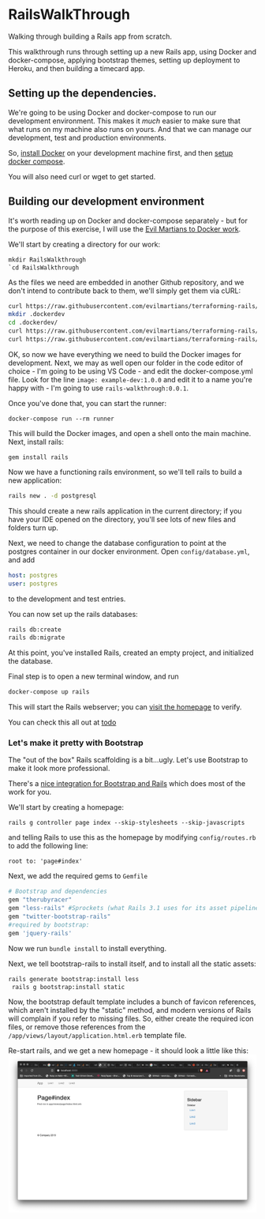 # RailsWalkThrough

Walking through building a Rails app from scratch.

This walkthrough runs through setting up a new Rails app, using Docker and docker-compose, applying bootstrap themes, setting up deployment to Heroku, and then building a timecard app.

## Setting up the dependencies.
We're going to be using Docker and docker-compose to run our development environment. This makes it _much_ easier to make sure that what runs on my machine also runs on yours. And that we can manage our development, test and production environments.

So, [install Docker](https://docs.docker.com/v17.09/engine/installation/#server) on your development machine first, and then [setup docker compose](https://docs.docker.com/compose/install/).

You will also need curl or wget to get started.

## Building our development environment
It's worth reading up on Docker and docker-compose separately - but for the purpose of this exercise, I will use the [Evil Martians to Docker work](https://evilmartians.com/chronicles/ruby-on-whales-docker-for-ruby-rails-development).

We'll start by creating a directory for our work:
```
mkdir RailsWalkthrough
`cd RailsWalkthrough
```

As the files we need are embedded in another Github repository, and we don't intend to contribute back to them, we'll simply get them via cURL:

```bash
curl https://raw.githubusercontent.com/evilmartians/terraforming-rails/master/examples/dockerdev/docker-compose.yml -o docker-compose.yml
mkdir .dockerdev
cd .dockerdev/
curl https://raw.githubusercontent.com/evilmartians/terraforming-rails/master/examples/dockerdev/.dockerdev/Dockerfile -o Dockerfile
curl https://raw.githubusercontent.com/evilmartians/terraforming-rails/master/examples/dockerdev/.dockerdev/Aptfile -o Aptfile
```

OK, so now we have everything we need to build the Docker images for development. Next, we may as well open our folder in the code editor of choice - I'm going to be using VS Code - and edit the docker-compose.yml file.
Look for the line `image: example-dev:1.0.0` and edit it to a name you're happy with - I'm going to use `rails-walkthrough:0.0.1`.

Once you've done that, you can start the runner:
```shell
docker-compose run --rm runner
```
This will build the Docker images, and open a shell onto the main machine. 
Next, install rails:
```
gem install rails
```
Now we have a functioning rails environment, so we'll tell rails to build a new application:
``` bash
rails new . -d postgresql
```
This should create a new rails application in the current directory; if you have your IDE opened on the directory, you'll see lots of new files and folders turn up.

Next, we need to change the database configuration to point at the postgres container in our docker environment.
Open `config/database.yml`, and add
``` yaml
host: postgres
user: postgres
``` 
to the development and test entries.

You can now set up the rails databases:
``` bash
rails db:create
rails db:migrate
```
At this point, you've installed Rails, created an empty project, and initialized the database.

Final step is to open a new terminal window, and run 
``` bash 
docker-compose up rails
```
This will start the Rails webserver; you can [visit the homepage](http://localhost:3000) to verify.

You can check this all out at [todo]()

### Let's make it pretty with Bootstrap

The "out of the box" Rails scaffolding is a bit...ugly. Let's use Bootstrap to make it look more professional.

There's a [nice integration for Bootstrap and Rails](https://github.com/seyhunak/twitter-bootstrap-rails) which does most of the work for you. 

We'll start by creating a homepage:
```
rails g controller page index --skip-stylesheets --skip-javascripts
```
and telling Rails to use this as the homepage by modifying `config/routes.rb` to add the following line:
```
root to: 'page#index'
```

Next, we add the required gems to `Gemfile`

``` Ruby
# Bootstrap and dependencies
gem "therubyracer"
gem "less-rails" #Sprockets (what Rails 3.1 uses for its asset pipeline) supports LESS
gem "twitter-bootstrap-rails"
#required by bootstrap:
gem 'jquery-rails'
```
Now we run `bundle install` to install everything. 

Next, we tell bootstrap-rails to install itself, and to install all the static assets:
```
rails generate bootstrap:install less
 rails g bootstrap:install static
```

Now, the bootstrap default template includes a bunch of favicon references, which aren't installed by the "static" method, and modern versions of Rails will complain if you refer to missing files. 
So, either create the required icon files, or remove those references from the `/app/views/layout/application.html.erb` template file.

Re-start rails, and we get a new homepage - it should look a little like this:
![screenshot of bootstrap](/walkthrough_assets/bootstrap-basic.png "Bootstrap without much else")

